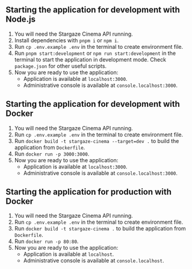 ## Starting the application for development with Node.js

1. You will need the Stargaze Cinema API running.
2. Install dependencies with `pnpm i` or `npm i`.
3. Run `cp .env.example .env` in the terminal to create environment file.
4. Run `pnpm start:development` or `npm run start:development` in the terminal to start the application in development mode. Check `package.json` for other useful scripts.
5. Now you are ready to use the application:
    - Application is available at `localhost:3000`.
    - Administrative console is available at `console.localhost:3000`.

## Starting the application for development with Docker

1. You will need the Stargaze Cinema API running.
2. Run `cp .env.example .env` in the terminal to create environment file.
3. Run `docker build -t stargaze-cinema --target=dev .` to build the application from `Dockerfile`.
4. Run `docker run -p 3000:3000`.
5. Now you are ready to use the application:
    - Application is available at `localhost:3000`.
    - Administrative console is available at `console.localhost:3000`.

## Starting the application for production with Docker

1. You will need the Stargaze Cinema API running.
2. Run `cp .env.example .env` in the terminal to create environment file.
3. Run `docker build -t stargaze-cinema .` to build the application from `Dockerfile`.
4. Run `docker run -p 80:80`.
5. Now you are ready to use the application:
    - Application is available at `localhost`.
    - Administrative console is available at `console.localhost`.
